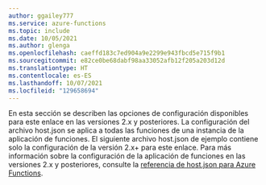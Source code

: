 ```yaml
---
author: ggailey777
ms.service: azure-functions
ms.topic: include
ms.date: 10/05/2021
ms.author: glenga
ms.openlocfilehash: caeffd183c7ed904a9e2299e943fbcd5e715f9b1
ms.sourcegitcommit: e82ce0be68dabf98aa33052afb12f205a203d12d
ms.translationtype: HT
ms.contentlocale: es-ES
ms.lasthandoff: 10/07/2021
ms.locfileid: "129658694"
---
```

En esta sección se describen las opciones de configuración disponibles para este enlace en las versiones 2.x y posteriores. La configuración del archivo host.json se aplica a todas las funciones de una instancia de la aplicación de funciones. El siguiente archivo host.json de ejemplo contiene solo la configuración de la versión 2.x+ para este enlace. Para más información sobre la configuración de la aplicación de funciones en las versiones 2.x y posteriores, consulte la [referencia de host.json para Azure Functions](../articles/azure-functions/functions-host-json.md).